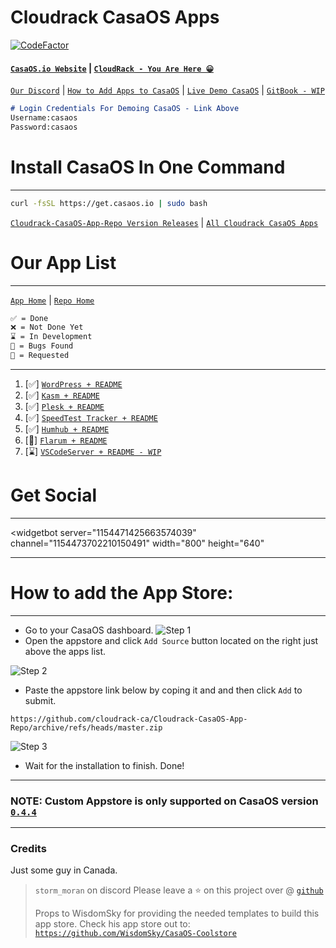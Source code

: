 # Cloudrack CasaOS Apps
[![CodeFactor](https://www.codefactor.io/repository/github/cloudrack-ca/cloudrack-casaos-app-repo/badge)](https://www.codefactor.io/repository/github/cloudrack-ca/cloudrack-casaos-app-repo)
#### [`CasaOS.io Website`](https://www.casaos.io/) | [`CloudRack - You Are Here 😀`](https://cloudrack.ca#readme) 
[`Our Discord`](https://discord.gg/ZDGPtGnfSb) | [`How to Add Apps to CasaOS`](https://cloudrack.ca/#how-to-add-the-app-store) | [`Live Demo CasaOS`](http://demo.casaos.io/)
| [`GitBook - WIP`](https://cloudrack.gitbook.io/)

```md
# Login Credentials For Demoing CasaOS - Link Above
Username:casaos
Password:casaos
```
# Install CasaOS In One Command
---

```bash
curl -fsSL https://get.casaos.io | sudo bash
```
[`Cloudrack-CasaOS-App-Repo Version Releases`](https://github.com/cloudrack-ca/Cloudrack-CasaOS-App-Repo/releases) | [`All Cloudrack CasaOS Apps`](https://github.com/cloudrack-ca/Cloudrack-CasaOS-App-Repo/blob/main/Apps/README.md)

# Our App List
---
[`App Home`](https://github.com/cloudrack-ca/Cloudrack-CasaOS-App-Repo/tree/main/Apps) | [`Repo Home`](https://github.com/cloudrack-ca/Cloudrack-CasaOS-App-Repo/tree/main)
```md
✅ = Done
❌ = Not Done Yet
⌛ = In Development
🐛 = Bugs Found
🙏 = Requested
```
---
1. [✅] [`WordPress + README`](https://github.com/cloudrack-ca/Cloudrack-CasaOS-App-Repo/tree/main/Apps/Wordpress)
2. [✅] [`Kasm + README`](https://github.com/cloudrack-ca/Cloudrack-CasaOS-App-Repo/tree/main/Apps/Kasm)
3. [✅] [`Plesk + README`](https://github.com/cloudrack-ca/Cloudrack-CasaOS-App-Repo/tree/main/Apps/Plesk)
4. [✅] [`SpeedTest Tracker + README`](https://github.com/cloudrack-ca/Cloudrack-CasaOS-App-Repo/tree/main/Apps/SpeedTest%20Tracker)
5. [✅] [`Humhub + README`](https://github.com/cloudrack-ca/Cloudrack-CasaOS-App-Repo/tree/main/Apps/Humhub)
6. [🐛] [`Flarum + README`](https://github.com/cloudrack-ca/Cloudrack-CasaOS-App-Repo/tree/main/Apps/Flarum)
7. [⌛] [`VSCodeServer + README - WIP`](https://github.com/cloudrack-ca/Cloudrack-CasaOS-App-Repo/tree/main/Apps/VSCodeServer)

# Get Social
---
<widgetbot
    server="1154471425663574039"
    channel="1154473702210150491"
    width="800"
    height="640"
></widgetbot>
<script src="https://cdn.jsdelivr.net/npm/@widgetbot/html-embed"></script>

---
# How to add the App Store:
---
- Go to your CasaOS dashboard.
![Step 1](https://raw.githubusercontent.com/WisdomSky/CasaOS-LinuxServer-AppStore/main/tip-1.jpg)
- Open the appstore and click `Add Source` button located on the right just above the apps list.

![Step 2](https://raw.githubusercontent.com/WisdomSky/CasaOS-LinuxServer-AppStore/main/tip-2.jpg)
- Paste the appstore link below by coping it and and then click `Add` to submit.
```
https://github.com/cloudrack-ca/Cloudrack-CasaOS-App-Repo/archive/refs/heads/master.zip
```
![Step 3](https://raw.githubusercontent.com/WisdomSky/CasaOS-LinuxServer-AppStore/main/tip-3.jpg)
- Wait for the installation to finish. Done!
---
### **NOTE: Custom Appstore is only supported on CasaOS version [`0.4.4`](https://blog.casaos.io/blog/32.html)**
---
### Credits
Just some guy in Canada. 
> `storm_moran` on discord
> Please leave a ⭐ on this project over @ [`github`](https://github.com/cloudrack-ca/Cloudrack-CasaOS-App-Repo)
> 
> Props to WisdomSky for providing the needed templates to build this app store. Check his app store out to: [`https://github.com/WisdomSky/CasaOS-Coolstore`](https://github.com/WisdomSky/CasaOS-Coolstore)
